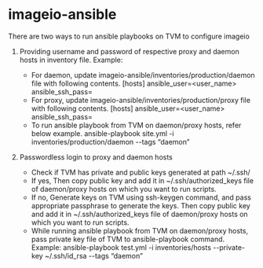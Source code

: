 # imageio-ansible
There are two ways to run ansible playbooks on TVM to configure imageio

1. Providing username and password of respective proxy and daemon hosts in inventory file.
   Example:
    * For daemon, update imageio-ansible/inventories/production/daemon file with following contents.
    [hosts]
    <host ip> ansible_user=<user_name> ansible_ssh_pass=<password>
    * For proxy, update imageio-ansible/inventories/production/proxy file with following contents.
    [hosts]
    <manager ip> ansible_user=<user_name> ansible_ssh_pass=<password>
    * To run ansible playbook from TVM on daemon/proxy hosts, refer below example.
    ansible-playbook site.yml -i inventories/production/daemon --tags “daemon”

2. Passwordless login to proxy and daemon hosts
    * Check if TVM has private and public keys generated at path ~/.ssh/
    * If yes,
    Then copy public key and add it in ~/.ssh/authorized_keys file of daemon/proxy hosts on which you want to run scripts.
    * If no,
    Generate keys on TVM using ssh-keygen command, and pass appropriate passphrase to generate the keys.
    Then copy public key and add it in ~/.ssh/authorized_keys file of daemon/proxy hosts on which you want to run scripts.
    * While running ansible playbook from TVM on daemon/proxy hosts, pass private key file of TVM to ansible-playbook command.
    Example: ansible-playbook test.yml -i inventories/hosts --private-key ~/.ssh/id_rsa --tags “daemon”
